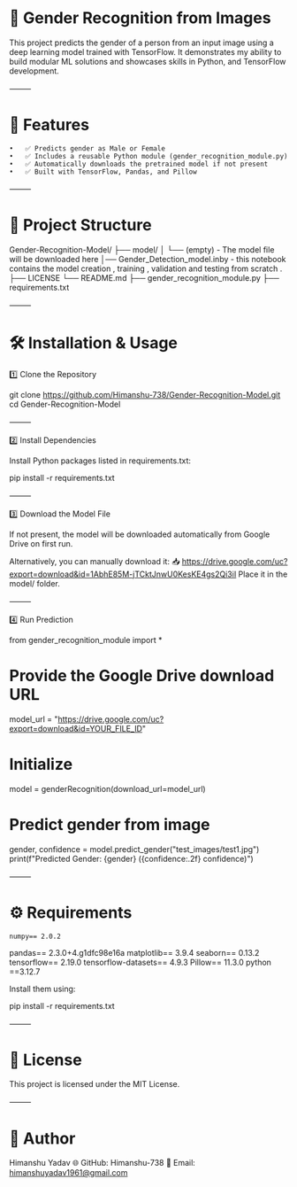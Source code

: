 # 🧠 Gender Recognition from Images

This project predicts the gender of a person from an input image using a deep learning model trained with TensorFlow. It demonstrates my ability to build modular ML solutions and showcases skills in  Python, and TensorFlow development.

⸻

# 🚀 Features
	•	✅ Predicts gender as Male or Female
	•	✅ Includes a reusable Python module (gender_recognition_module.py)
	•	✅ Automatically downloads the pretrained model if not present
	•	✅ Built with TensorFlow, Pandas, and Pillow

⸻

# 📂 Project Structure

Gender-Recognition-Model/
├── model/
│   └── (empty) - The model file will be downloaded here
│── Gender_Detection_model.inby  - this notebook contains the model creation , training , validation and testing from scratch .
├── LICENSE
└── README.md
├── gender_recognition_module.py
├── requirements.txt



⸻

# 🛠 Installation & Usage

1️⃣ Clone the Repository

git clone https://github.com/Himanshu-738/Gender-Recognition-Model.git  <br>
cd Gender-Recognition-Model


⸻

2️⃣ Install Dependencies

Install Python packages listed in requirements.txt:

pip install -r requirements.txt


⸻

3️⃣ Download the Model File

If not present, the model will be downloaded automatically from Google Drive on first run.

Alternatively, you can manually download it:
📥 https://drive.google.com/uc?export=download&id=1AbhE85M-jTCktJnwU0KesKE4gs2Qi3iI
Place it in the model/ folder.

⸻

4️⃣ Run Prediction

from gender_recognition_module import *

# Provide the Google Drive download URL
model_url = "https://drive.google.com/uc?export=download&id=YOUR_FILE_ID"

# Initialize
model = genderRecognition(download_url=model_url)

# Predict gender from image
gender, confidence = model.predict_gender("test_images/test1.jpg")
print(f"Predicted Gender: {gender} ({confidence:.2f} confidence)")


⸻

# ⚙️ Requirements
	numpy== 2.0.2
  pandas== 2.3.0+4.g1dfc98e16a
  matplotlib== 3.9.4
  seaborn== 0.13.2
  tensorflow== 2.19.0
  tensorflow-datasets== 4.9.3
  Pillow== 11.3.0
  python ==3.12.7

Install them using:

pip install -r requirements.txt


⸻

# 📜 License

This project is licensed under the MIT License.

⸻

# 👤 Author

Himanshu Yadav
🌐 GitHub: Himanshu-738
📧 Email: himanshuyadav1961@gmail.com
